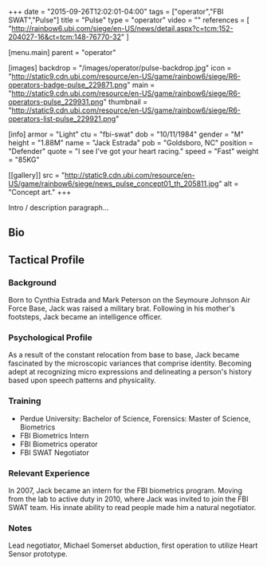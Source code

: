 +++
date = "2015-09-26T12:02:01-04:00"
tags = ["operator","FBI SWAT","Pulse"]
title = "Pulse"
type = "operator"
video = ""
references = [
  "http://rainbow6.ubi.com/siege/en-US/news/detail.aspx?c=tcm:152-204027-16&ct=tcm:148-76770-32"
]

[menu.main]
  parent = "operator"

[images]
  backdrop = "/images/operator/pulse-backdrop.jpg"
  icon = "http://static9.cdn.ubi.com/resource/en-US/game/rainbow6/siege/R6-operators-badge-pulse_229871.png"
  main = "http://static9.cdn.ubi.com/resource/en-US/game/rainbow6/siege/R6-operators-pulse_229931.png"
  thumbnail = "http://static9.cdn.ubi.com/resource/en-US/game/rainbow6/siege/R6-operators-list-pulse_229921.png"

[info]
  armor = "Light"
  ctu = "fbi-swat"
  dob = "10/11/1984"
  gender = "M"
  height = "1.88M"
  name = "Jack Estrada"
  pob = "Goldsboro, NC"
  position = "Defender"
  quote = "I see I've got your heart racing."
  speed = "Fast"
  weight = "85KG"

[[gallery]]
  src = "http://static9.cdn.ubi.com/resource/en-US/game/rainbow6/siege/news_pulse_concept01_th_205811.jpg"
  alt = "Concept art."
+++

Intro / description paragraph...<!--more-->

## Bio

## Tactical Profile

### Background

Born to Cynthia Estrada and Mark Peterson on the Seymoure Johnson Air Force Base, Jack was raised a military brat. Following in his mother's footsteps, Jack became an intelligence officer.

### Psychological Profile

As a result of the constant relocation from base to base, Jack became fascinated by the microscopic variances that comprise identity. Becoming adept at recognizing micro expressions and delineating a person's history based upon speech patterns and physicality.

### Training

* Perdue University: Bachelor of Science, Forensics: Master of Science, Biometrics
* FBI Biometrics Intern
* FBI Biometrics operator
* FBI SWAT Negotiator

### Relevant Experience

In 2007, Jack became an intern for the FBI biometrics program. Moving from the lab to active duty in 2010, where Jack was invited to join the FBI SWAT team. His innate ability to read people made him a natural negotiator.

### Notes

Lead negotiator, Michael Somerset abduction, first operation to utilize Heart Sensor prototype.
